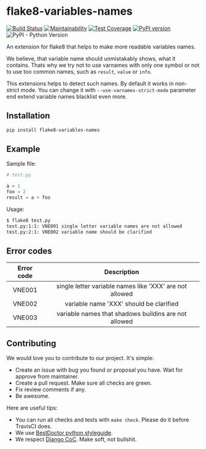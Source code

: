 # flake8-variables-names

[![Build Status](https://travis-ci.org/best-doctor/flake8-variables-names.svg?branch=master)](https://travis-ci.org/best-doctor/flake8-variables-names)
[![Maintainability](https://api.codeclimate.com/v1/badges/c7502e578af3f4437179/maintainability)](https://codeclimate.com/github/best-doctor/flake8-variables-names/maintainability)
[![Test Coverage](https://api.codeclimate.com/v1/badges/c7502e578af3f4437179/test_coverage)](https://codeclimate.com/github/best-doctor/flake8-variables-names/test_coverage)
[![PyPI version](https://badge.fury.io/py/flake8-variables-names.svg)](https://badge.fury.io/py/flake8-variables-names)
![PyPI - Python Version](https://img.shields.io/pypi/pyversions/flake8-variables-names)

An extension for flake8 that helps to make more readable variables names.

We believe, that variable name should unmistakably shows, what it contains.
Thats why we try not to use varnames with only one symbol or not to use
too common names, such as `result`, `value` or `info`.

This extensions helps to detect such names. By default it works in
non-strict mode. You can change it with `--use-varnames-strict-mode`
parameter end extend variable names blacklist even more.

## Installation

```bash
pip install flake8-variables-names
```

## Example

Sample file:

```python
# test.py

a = 1
foo = 2
result = a + foo
```

Usage:

```bash
$ flake8 test.py
test.py:1:1: VNE001 single letter variable names are not allowed
test.py:2:1: VNE002 variable name should be clarified
```

## Error codes

| Error code |                          Description                    |
|:----------:|:-------------------------------------------------------:|
|   VNE001   | single letter variable names like 'XXX' are not allowed |
|   VNE002   | variable name 'XXX' should be clarified                 |
|   VNE003   | variable names that shadows buildins are not allowed    |

## Contributing

We would love you to contribute to our project. It's simple:

- Create an issue with bug you found or proposal you have.
  Wait for approve from maintainer.
- Create a pull request. Make sure all checks are green.
- Fix review comments if any.
- Be awesome.

Here are useful tips:

- You can run all checks and tests with `make check`.
  Please do it before TravisCI does.
- We use [BestDoctor python styleguide](https://github.com/best-doctor/guides/blob/master/guides/en/python_styleguide.md).
- We respect [Django CoC](https://www.djangoproject.com/conduct/).
  Make soft, not bullshit.

